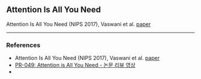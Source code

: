 ## Attention  Is All You Need  

Attention Is All You Need (NIPS 2017), Vaswani et al. [paper](https://arxiv.org/abs/1706.03762)  


---
### References  
- Attention Is All You Need (NIPS 2017), Vaswani et al. [paper](https://arxiv.org/abs/1706.03762)  
- [PR-049: Attention is All You Need - 논문 리뷰 영상](https://www.youtube.com/watch?v=6zGgVIlStXs&list=PLlMkM4tgfjnJhhd4wn5aj8fVTYJwIpWkS&index=50)  
- 
<!--stackedit_data:
eyJoaXN0b3J5IjpbMjA1MzY0NDE2OF19
-->